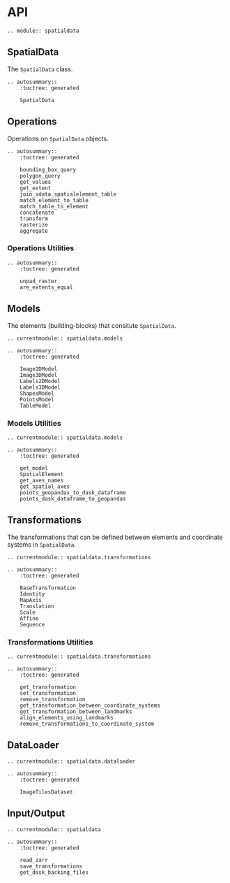 # API

```{eval-rst}
.. module:: spatialdata
```

## SpatialData

The `SpatialData` class.

```{eval-rst}
.. autosummary::
    :toctree: generated

    SpatialData
```

## Operations

Operations on `SpatialData` objects.

```{eval-rst}
.. autosummary::
    :toctree: generated

    bounding_box_query
    polygon_query
    get_values
    get_extent
    join_sdata_spatialelement_table
    match_element_to_table
    match_table_to_element
    concatenate
    transform
    rasterize
    aggregate
```

### Operations Utilities

```{eval-rst}
.. autosummary::
    :toctree: generated

    unpad_raster
    are_extents_equal
```

## Models

The elements (building-blocks) that consitute `SpatialData`.

```{eval-rst}
.. currentmodule:: spatialdata.models

.. autosummary::
    :toctree: generated

    Image2DModel
    Image3DModel
    Labels2DModel
    Labels3DModel
    ShapesModel
    PointsModel
    TableModel
```

### Models Utilities

```{eval-rst}
.. currentmodule:: spatialdata.models

.. autosummary::
    :toctree: generated

    get_model
    SpatialElement
    get_axes_names
    get_spatial_axes
    points_geopandas_to_dask_dataframe
    points_dask_dataframe_to_geopandas
```

## Transformations

The transformations that can be defined between elements and coordinate systems in `SpatialData`.

```{eval-rst}
.. currentmodule:: spatialdata.transformations

.. autosummary::
    :toctree: generated

    BaseTransformation
    Identity
    MapAxis
    Translation
    Scale
    Affine
    Sequence
```

### Transformations Utilities

```{eval-rst}
.. currentmodule:: spatialdata.transformations

.. autosummary::
    :toctree: generated

    get_transformation
    set_transformation
    remove_transformation
    get_transformation_between_coordinate_systems
    get_transformation_between_landmarks
    align_elements_using_landmarks
    remove_transformations_to_coordinate_system
```

## DataLoader

```{eval-rst}
.. currentmodule:: spatialdata.dataloader

.. autosummary::
    :toctree: generated

    ImageTilesDataset
```

## Input/Output

```{eval-rst}
.. currentmodule:: spatialdata

.. autosummary::
    :toctree: generated

    read_zarr
    save_transformations
    get_dask_backing_files
```
